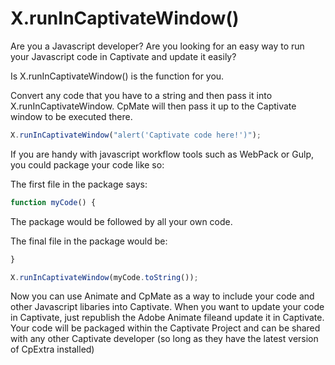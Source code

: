 # X.runInCaptivateWindow()
Are you a Javascript developer? Are you looking for an easy way to run your Javascript code in Captivate and update it easily?

Is X.runInCaptivateWindow() is the function for you.

Convert any code that you have to a string and then pass it into X.runInCaptivateWindow. CpMate will then pass it up to the Captivate window to be executed there.

``` js
X.runInCaptivateWindow("alert('Captivate code here!')");
```

If you are handy with javascript workflow tools such as WebPack or Gulp, you could package your code like so:

The first file in the package says:


``` js
function myCode() {
```

The package would be followed by all your own code.

The final file in the package would be:
``` js
}

X.runInCaptivateWindow(myCode.toString());
```

Now you can use Animate and CpMate as a way to include your code and other Javascript libaries into Captivate. When you want to update your code in Captivate, just republish the Adobe Animate fileand update it in Captivate. Your code will be packaged within the Captivate Project and can be shared with any other Captivate developer (so long as they have the latest version of CpExtra installed)
